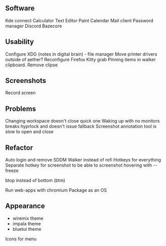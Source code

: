 ## Software
Kde connect
Calculator
Text Editor
Paint
Calendar
Mail client
Password manager
Discord
Bazecore

## Usability
Configure XDG (notes in digital brain) - file manager
Move printer drivers outside of aether?
Reconfigure Firefox
Kitty grab
Pinning items in walker clipboard. Remove clipse

## Screenshots
Record screen

## Problems
Changing workspace doesn't close quick one
Waking up with no monitors breaks hyprlock and doesn't issue fallback
Screenshot annotation tool is slow to open and close

## Refactor
Auto login and remove SDDM
Walker instead of rofi
Hotkeys for everything
Separate hotkey for screenshot to be able to screenshot hovering with --freeze

btop instead of bottom (btm)

Run web-apps with chromium
Package as an OS

## Appearance
- wiremix theme
- impala theme
- bluetui theme

Icons for menu

